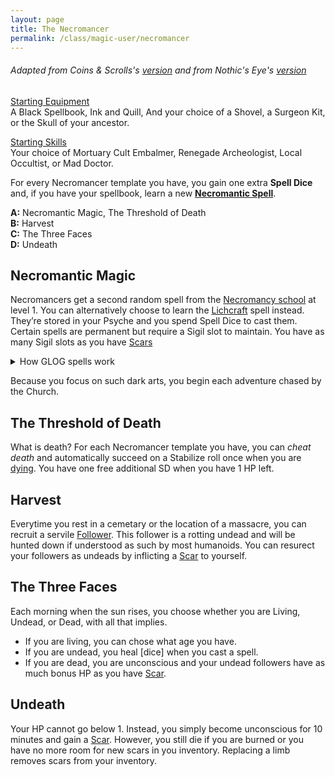 ```yaml
---
layout: page
title: The Necromancer
permalink: /class/magic-user/necromancer
---
```


###### Adapted from Coins & Scrolls's [version](https://coinsandscrolls.blogspot.com/2017/11/osr-necromancers.html) and from Nothic's Eye's [version](https://nothicseye.blogspot.com/2022/09/for-qal-ashen.html)

<ins>Starting Equipment</ins><br>
A Black Spellbook, Ink and Quill, And your choice of a Shovel, a Surgeon Kit, or the Skull of your ancestor.

<ins>Starting Skills</ins><br>
Your choice of Mortuary Cult Embalmer, Renegade Archeologist, Local Occultist, or Mad Doctor.

For every Necromancer template you have, you gain one extra **Spell Dice** and, if you have your spellbook, learn a new **[Necromantic Spell](/spells/#necromancy)**.

**A:** Necromantic Magic, The Threshold of Death<br>
**B:** Harvest <br>
**C:** The Three Faces <br>
**D:** Undeath <br>

## Necromantic Magic
Necromancers get a second random spell from the [Necromancy school](/spells/#necromancy) at level 1. You can alternatively choose to learn the [Lichcraft](/2020/11/13/lichcraft/) spell instead.  They’re stored in your Psyche and you spend Spell Dice to cast them. Certain spells are permanent but require a Sigil slot to maintain. You have as many Sigil slots as you have [Scars](/2020/11/09/base-rules/)

<details markdown="1">
<summary>How GLOG spells work</summary>
<ins>Spell Dice (SD)</ins><br>
You get 1 per Necromancer template. They are D6s.

Whenever you cast a spell, you choose how many SD to invest into it. The result of the spell depends on the number of [dice] and their [sum].

If a SD rolls a 1, 2 or 3, you don’t lose it. Otherwise, you lose it until you get a night of sleep. You can’t cast without SD.

Every time you roll doubles you get closer to *Catastrophe*.

<ins>Catastrophe</ins><br>
Every time you roll doubles you gain 1 *Doom Point*. Roll a D20. If you roll equal to or below your doom score, you trigger a [catastrophe](/list/spell-catastrophe). Triples give 3 Points, and Quadruples, 6 points.
</details>

Because you focus on such dark arts, you begin each adventure chased by the Church.

## The Threshold of Death
What is death? For each Necromancer template you have, you can _cheat death_ and automatically succeed on a Stabilize roll once when you are [dying](/2020/11/09/base-rules/). You have one free additional SD when you have 1 HP left.

## Harvest
Everytime you rest in a cemetary or the location of a massacre, you can recruit a servile [Follower](/2017/06/osr-table-of-camp-followers.html). This follower is a rotting undead and will be hunted down if understood as such by most humanoids. You can resurect your followers as undeads by inflicting a [Scar](/2020/11/09/base-rules/) to yourself.

## The Three Faces
Each morning when the sun rises, you choose whether you are Living, Undead, or Dead, with all that implies.

-  If you are living, you can chose what age you have.
-  If you are undead, you heal [dice] when you cast a spell.
-  If you are dead, you are unconscious and your undead followers have as much bonus HP as you have [Scar](/2020/11/09/base-rules/).

## Undeath
Your HP cannot go below 1. Instead, you simply become unconscious for 10 minutes and gain a [Scar](/2020/11/09/base-rules/). However, you still die if you are burned or you have no more room for new scars in you inventory. Replacing a limb removes scars from your inventory.
